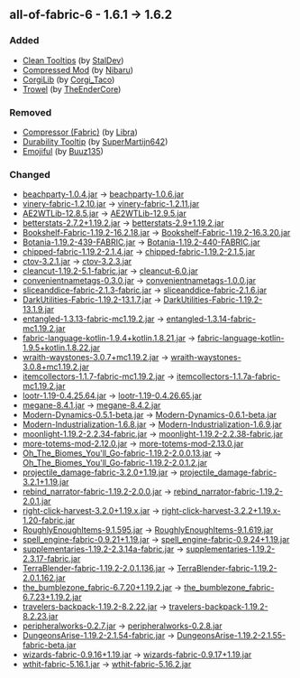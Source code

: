 ## all-of-fabric-6 - 1.6.1 -> 1.6.2

### Added

  * [Clean Tooltips](https://www.curseforge.com/minecraft/mc-mods/clean-tooltips) (by [StalDev](https://www.curseforge.com/members/StalDev/projects))
  * [Compressed Mod](https://www.curseforge.com/minecraft/mc-mods/compressed-mod) (by [Nibaru](https://www.curseforge.com/members/Nibaru/projects))
  * [CorgiLib](https://www.curseforge.com/minecraft/mc-mods/corgilib) (by [Corgi_Taco](https://www.curseforge.com/members/Corgi_Taco/projects))
  * [Trowel](https://www.curseforge.com/minecraft/mc-mods/trowel) (by [TheEnderCore](https://www.curseforge.com/members/TheEnderCore/projects))

### Removed

  * [Compressor (Fabric)](https://www.curseforge.com/minecraft/mc-mods/compressor) (by [Libra](https://www.curseforge.com/members/Libra/projects))
  * [Durability Tooltip](https://www.curseforge.com/minecraft/mc-mods/durability-tooltip) (by [SuperMartijn642](https://www.curseforge.com/members/SuperMartijn642/projects))
  * [Emojiful](https://www.curseforge.com/minecraft/mc-mods/emojiful) (by [Buuz135](https://www.curseforge.com/members/Buuz135/projects))

### Changed

  * [beachparty-1.0.4.jar](https://www.curseforge.com/minecraft/mc-mods/beachparty/files/4555783) -> [beachparty-1.0.6.jar](https://www.curseforge.com/minecraft/mc-mods/beachparty/files/4580886)
  * [vinery-fabric-1.2.10.jar](https://www.curseforge.com/minecraft/mc-mods/lets-do-wine/files/4555906) -> [vinery-fabric-1.2.11.jar](https://www.curseforge.com/minecraft/mc-mods/lets-do-wine/files/4559566)
  * [AE2WTLib-12.8.5.jar](https://www.curseforge.com/minecraft/mc-mods/applied-energistics-2-wireless-terminals/files/4333616) -> [AE2WTLib-12.9.5.jar](https://www.curseforge.com/minecraft/mc-mods/applied-energistics-2-wireless-terminals/files/4570564)
  * [betterstats-2.7.2+1.19.2.jar](https://www.curseforge.com/minecraft/mc-mods/better-stats/files/4551864) -> [betterstats-2.9+1.19.2.jar](https://www.curseforge.com/minecraft/mc-mods/better-stats/files/4578005)
  * [Bookshelf-Fabric-1.19.2-16.2.18.jar](https://www.curseforge.com/minecraft/mc-mods/bookshelf/files/4426590) -> [Bookshelf-Fabric-1.19.2-16.3.20.jar](https://www.curseforge.com/minecraft/mc-mods/bookshelf/files/4556696)
  * [Botania-1.19.2-439-FABRIC.jar](https://www.curseforge.com/minecraft/mc-mods/botania-fabric/files/4538172) -> [Botania-1.19.2-440-FABRIC.jar](https://www.curseforge.com/minecraft/mc-mods/botania-fabric/files/4557910)
  * [chipped-fabric-1.19.2-2.1.4.jar](https://www.curseforge.com/minecraft/mc-mods/chipped/files/4463478) -> [chipped-fabric-1.19.2-2.1.5.jar](https://www.curseforge.com/minecraft/mc-mods/chipped/files/4558848)
  * [ctov-3.2.1.jar](https://www.curseforge.com/minecraft/mc-mods/choicetheorems-overhauled-village/files/4534045) -> [ctov-3.2.3.jar](https://www.curseforge.com/minecraft/mc-mods/choicetheorems-overhauled-village/files/4578183)
  * [cleancut-1.19.2-5.1-fabric.jar](https://www.curseforge.com/minecraft/mc-mods/cleancut/files/3950652) -> [cleancut-6.0.jar](https://www.curseforge.com/minecraft/mc-mods/cleancut/files/4574770)
  * [convenientnametags-0.3.0.jar](https://www.curseforge.com/minecraft/mc-mods/convenient-name-tags/files/4035470) -> [convenientnametags-1.0.0.jar](https://www.curseforge.com/minecraft/mc-mods/convenient-name-tags/files/4562866)
  * [sliceanddice-fabric-2.1.3-fabric.jar](https://www.curseforge.com/minecraft/mc-mods/slice-and-dice/files/4545173) -> [sliceanddice-fabric-2.1.6.jar](https://www.curseforge.com/minecraft/mc-mods/slice-and-dice/files/4568378)
  * [DarkUtilities-Fabric-1.19.2-13.1.7.jar](https://www.curseforge.com/minecraft/mc-mods/dark-utilities/files/4325811) -> [DarkUtilities-Fabric-1.19.2-13.1.9.jar](https://www.curseforge.com/minecraft/mc-mods/dark-utilities/files/4569331)
  * [entangled-1.3.13-fabric-mc1.19.2.jar](https://www.curseforge.com/minecraft/mc-mods/entangled/files/4543879) -> [entangled-1.3.14-fabric-mc1.19.2.jar](https://www.curseforge.com/minecraft/mc-mods/entangled/files/4556680)
  * [fabric-language-kotlin-1.9.4+kotlin.1.8.21.jar](https://www.curseforge.com/minecraft/mc-mods/fabric-language-kotlin/files/4507659) -> [fabric-language-kotlin-1.9.5+kotlin.1.8.22.jar](https://www.curseforge.com/minecraft/mc-mods/fabric-language-kotlin/files/4575400)
  * [wraith-waystones-3.0.7+mc1.19.2.jar](https://www.curseforge.com/minecraft/mc-mods/fabric-waystones/files/4426434) -> [wraith-waystones-3.0.8+mc1.19.2.jar](https://www.curseforge.com/minecraft/mc-mods/fabric-waystones/files/4567225)
  * [itemcollectors-1.1.7-fabric-mc1.19.2.jar](https://www.curseforge.com/minecraft/mc-mods/item-collectors/files/4543915) -> [itemcollectors-1.1.7a-fabric-mc1.19.2.jar](https://www.curseforge.com/minecraft/mc-mods/item-collectors/files/4575641)
  * [lootr-1.19-0.4.25.64.jar](https://www.curseforge.com/minecraft/mc-mods/lootr-fabric/files/4179748) -> [lootr-1.19-0.4.26.65.jar](https://www.curseforge.com/minecraft/mc-mods/lootr-fabric/files/4558419)
  * [megane-8.4.1.jar](https://www.curseforge.com/minecraft/mc-mods/megane/files/4553036) -> [megane-8.4.2.jar](https://www.curseforge.com/minecraft/mc-mods/megane/files/4562614)
  * [Modern-Dynamics-0.5.1-beta.jar](https://www.curseforge.com/minecraft/mc-mods/modern-dynamics/files/4526928) -> [Modern-Dynamics-0.6.1-beta.jar](https://www.curseforge.com/minecraft/mc-mods/modern-dynamics/files/4562941)
  * [Modern-Industrialization-1.6.8.jar](https://www.curseforge.com/minecraft/mc-mods/modern-industrialization/files/4546843) -> [Modern-Industrialization-1.6.9.jar](https://www.curseforge.com/minecraft/mc-mods/modern-industrialization/files/4569259)
  * [moonlight-1.19.2-2.2.34-fabric.jar](https://www.curseforge.com/minecraft/mc-mods/selene/files/4545413) -> [moonlight-1.19.2-2.2.38-fabric.jar](https://www.curseforge.com/minecraft/mc-mods/selene/files/4569959)
  * [more-totems-mod-2.12.0.jar](https://www.curseforge.com/minecraft/mc-mods/more-totems-of-undying/files/4153121) -> [more-totems-mod-2.13.0.jar](https://www.curseforge.com/minecraft/mc-mods/more-totems-of-undying/files/4576913)
  * [Oh_The_Biomes_You'll_Go-fabric-1.19.2-2.0.0.13.jar](https://www.curseforge.com/minecraft/mc-mods/oh-the-biomes-youll-go-fabric/files/4027262) -> [Oh_The_Biomes_You'll_Go-fabric-1.19.2-2.0.1.2.jar](https://www.curseforge.com/minecraft/mc-mods/oh-the-biomes-youll-go-fabric/files/4579252)
  * [projectile_damage-fabric-3.2.0+1.19.jar](https://www.curseforge.com/minecraft/mc-mods/projectile-damage-attribute/files/4535780) -> [projectile_damage-fabric-3.2.1+1.19.jar](https://www.curseforge.com/minecraft/mc-mods/projectile-damage-attribute/files/4562668)
  * [rebind_narrator-fabric-1.19.2-2.0.0.jar](https://www.curseforge.com/minecraft/mc-mods/rebind-narrator/files/3953483) -> [rebind_narrator-fabric-1.19.2-2.0.1.jar](https://www.curseforge.com/minecraft/mc-mods/rebind-narrator/files/4568007)
  * [right-click-harvest-3.2.0+1.19.x.jar](https://www.curseforge.com/minecraft/mc-mods/rightclickharvest/files/4539603) -> [right-click-harvest-3.2.2+1.19.x-1.20-fabric.jar](https://www.curseforge.com/minecraft/mc-mods/rightclickharvest/files/4571792)
  * [RoughlyEnoughItems-9.1.595.jar](https://www.curseforge.com/minecraft/mc-mods/roughly-enough-items/files/4440718) -> [RoughlyEnoughItems-9.1.619.jar](https://www.curseforge.com/minecraft/mc-mods/roughly-enough-items/files/4573156)
  * [spell_engine-fabric-0.9.21+1.19.jar](https://www.curseforge.com/minecraft/mc-mods/spell-engine/files/4555810) -> [spell_engine-fabric-0.9.24+1.19.jar](https://www.curseforge.com/minecraft/mc-mods/spell-engine/files/4565272)
  * [supplementaries-1.19.2-2.3.14a-fabric.jar](https://www.curseforge.com/minecraft/mc-mods/supplementaries/files/4555794) -> [supplementaries-1.19.2-2.3.17-fabric.jar](https://www.curseforge.com/minecraft/mc-mods/supplementaries/files/4568478)
  * [TerraBlender-fabric-1.19.2-2.0.1.136.jar](https://www.curseforge.com/minecraft/mc-mods/terrablender-fabric/files/4205731) -> [TerraBlender-fabric-1.19.2-2.0.1.162.jar](https://www.curseforge.com/minecraft/mc-mods/terrablender-fabric/files/4567899)
  * [the_bumblezone_fabric-6.7.20+1.19.2.jar](https://www.curseforge.com/minecraft/mc-mods/the-bumblezone-fabric/files/4546586) -> [the_bumblezone_fabric-6.7.23+1.19.2.jar](https://www.curseforge.com/minecraft/mc-mods/the-bumblezone-fabric/files/4578232)
  * [travelers-backpack-1.19.2-8.2.22.jar](https://www.curseforge.com/minecraft/mc-mods/travelers-backpack-fabric/files/4539508) -> [travelers-backpack-1.19.2-8.2.23.jar](https://www.curseforge.com/minecraft/mc-mods/travelers-backpack-fabric/files/4572442)
  * [peripheralworks-0.2.7.jar](https://www.curseforge.com/minecraft/mc-mods/unlimitedperipheralworks/files/4550895) -> [peripheralworks-0.2.8.jar](https://www.curseforge.com/minecraft/mc-mods/unlimitedperipheralworks/files/4570554)
  * [DungeonsArise-1.19.2-2.1.54-fabric.jar](https://www.curseforge.com/minecraft/mc-mods/when-dungeons-arise-fabric/files/4263871) -> [DungeonsArise-1.19.2-2.1.55-fabric-beta.jar](https://www.curseforge.com/minecraft/mc-mods/when-dungeons-arise-fabric/files/4502600)
  * [wizards-fabric-0.9.16+1.19.jar](https://www.curseforge.com/minecraft/mc-mods/wizards/files/4555901) -> [wizards-fabric-0.9.17+1.19.jar](https://www.curseforge.com/minecraft/mc-mods/wizards/files/4559755)
  * [wthit-fabric-5.16.1.jar](https://www.curseforge.com/minecraft/mc-mods/wthit/files/4544616) -> [wthit-fabric-5.16.2.jar](https://www.curseforge.com/minecraft/mc-mods/wthit/files/4576228)

